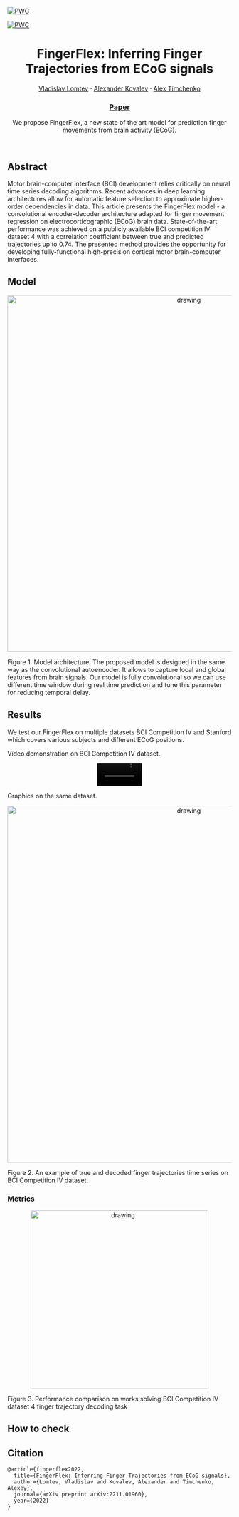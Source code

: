 [![PWC](https://img.shields.io/endpoint.svg?url=https://paperswithcode.com/badge/fingerflex-inferring-finger-trajectories-from/brain-decoding-on-bci-competition-iv-ecog-to)](https://paperswithcode.com/sota/brain-decoding-on-bci-competition-iv-ecog-to?p=fingerflex-inferring-finger-trajectories-from)

[![PWC](https://img.shields.io/endpoint.svg?url=https://paperswithcode.com/badge/fingerflex-inferring-finger-trajectories-from/brain-decoding-on-stanford-ecog-library-ecog)](https://paperswithcode.com/sota/brain-decoding-on-stanford-ecog-library-ecog?p=fingerflex-inferring-finger-trajectories-from)

<p align="center">

  <h1 align="center">FingerFlex: Inferring Finger Trajectories from ECoG signals</h1>
  <p align="center">
    <a href="https://github.com/Irautak">Vladislav Lomtev</a>
    ·
    <a href="https://github.com/kovalalvi">Alexander Kovalev</a>
    ·
    <a href="https://github.com/atimcenko">Alex Timchenko</a>

  </p>
  <h3 align="center"><a href="https://arxiv.org/abs/2211.01960">Paper</a> </h3>
  <div align="center"></div>
</p>

<p align="center">
We propose FingerFlex, a new state of the art model for prediction finger movements from brain activity (ECoG).
</p>
<br>

## Abstract 
Motor brain-computer interface (BCI) development relies critically on neural time series decoding algorithms. Recent advances in deep learning architectures allow for automatic feature selection to approximate higher-order dependencies in data. This article presents the FingerFlex model - a convolutional encoder-decoder architecture adapted for finger movement regression on electrocorticographic (ECoG) brain data. State-of-the-art performance was achieved on a publicly available BCI competition IV dataset 4 with a correlation coefficient between true and predicted trajectories up to 0.74. The presented method provides the opportunity for developing fully-functional high-precision cortical motor brain-computer interfaces.

## Model 

<p align="center">
 <img src="https://user-images.githubusercontent.com/55140479/202727963-ee8dfcda-2ca1-496d-ac5b-ae1c5d4e82eb.png" alt="drawing"  width="800" />
</p>

<!-- ![fingerflex-Page-2 drawio (7)]() -->


Figure 1. Model architecture. The proposed model is designed in the same way as the convolutional autoencoder. It allows to capture local and global features from brain signals.  Our model is fully convolutional so we can use different time window during real time prediction and tune this parameter for reducing temporal delay.



## Results 

We test our FingerFlex on multiple datasets BCI Competition IV and Stanford which covers various subjects and different ECoG positions.

Video demonstration on BCI Competition IV dataset.

<div align="center">
  <video src="https://user-images.githubusercontent.com/55140479/232328031-6746d5ce-e807-4c70-aa1d-b128d5dec89d.mp4" alt="drawing" width="100" />
</div>



Graphics on the same dataset.
<p align="center">
 <img src="https://user-images.githubusercontent.com/55140479/232242216-def29c1e-f220-439f-a9c9-a50d8654a30c.png" alt="drawing"  width="800" />
</p>

Figure 2. An example of true and decoded finger trajectories time series on BCI Competition IV dataset. 


### Metrics

<p align="center">
 <img src="https://user-images.githubusercontent.com/55140479/232328224-4e12494b-7b6b-43c3-9e75-eb311b7053c1.png" alt="drawing"  width="400" />
</p>

Figure 3. Performance comparison on works solving BCI Competition IV dataset 4 finger trajectory decoding task



## How to check

## Citation

```
@article{fingerflex2022,
  title={FingerFlex: Inferring Finger Trajectories from ECoG signals},
  author={Lomtev, Vladislav and Kovalev, Alexander and Timchenko, Alexey},
  journal={arXiv preprint arXiv:2211.01960},
  year={2022}
}
```
